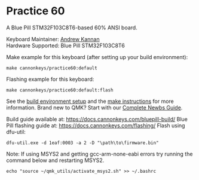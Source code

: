 # Practice 60

A Blue Pill STM32F103C8T6-based 60% ANSI board.

Keyboard Maintainer: [Andrew Kannan](https://github.com/awkannan1)  
Hardware Supported: Blue Pill STM32F103C8T6  

Make example for this keyboard (after setting up your build environment):

    make cannonkeys/practice60:default

Flashing example for this keyboard:

    make cannonkeys/practice60:default:flash

See the [build environment setup](https://docs.qmk.fm/#/getting_started_build_tools) and the [make instructions](https://docs.qmk.fm/#/getting_started_make_guide) for more information. Brand new to QMK? Start with our [Complete Newbs Guide](https://docs.qmk.fm/#/newbs).

Build guide available at: https://docs.cannonkeys.com/bluepill-build/
Blue Pill flashing guide at: https://docs.cannonkeys.com/flashing/
Flash using dfu-util:

    dfu-util.exe -d 1eaf:0003 -a 2 -D "\path\to\firmware.bin"

Note: If using MSYS2 and getting gcc-arm-none-eabi errors try running the command below and restarting MSYS2.

    echo "source ~/qmk_utils/activate_msys2.sh" >> ~/.bashrc
